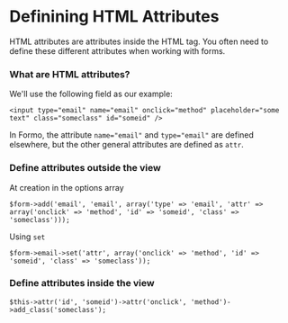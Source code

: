 # Definining HTML Attributes

HTML attributes are attributes inside the HTML tag. You often need to define these different attributes when working with forms.

### What are HTML attributes?

We'll use the following field as our example:

	<input type="email" name="email" onclick="method" placeholder="some text" class="someclass" id="someid" />

In Formo, the attribute `name="email"` and `type="email"` are defined elsewhere, but the other general attributes are defined as `attr`.

### Define attributes outside the view

At creation in the options array

	$form->add('email', 'email', array('type' => 'email', 'attr' => array('onclick' => 'method', 'id' => 'someid', 'class' => 'someclass')));
	
Using `set`

	$form->email->set('attr', array('onclick' => 'method', 'id' => 'someid', 'class' => 'someclass'));

### Define attributes inside the view

	$this->attr('id', 'someid')->attr('onclick', 'method')->add_class('someclass');